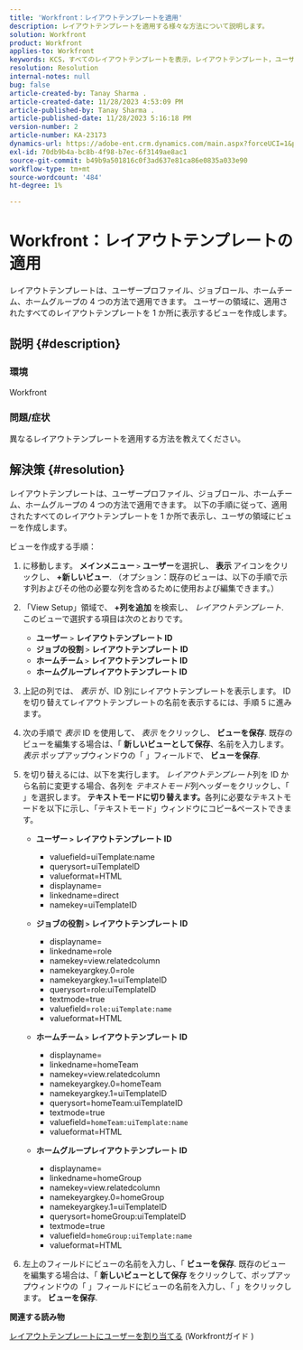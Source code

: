 ```yaml
---
title: 'Workfront：レイアウトテンプレートを適用'
description: レイアウトテンプレートを適用する様々な方法について説明します。
solution: Workfront
product: Workfront
applies-to: Workfront
keywords: KCS，すべてのレイアウトテンプレートを表示，レイアウトテンプレート，ユーザプロファイル，ジョブロール，ホームチーム，ホームグループ， Workfront
resolution: Resolution
internal-notes: null
bug: false
article-created-by: Tanay Sharma .
article-created-date: 11/28/2023 4:53:09 PM
article-published-by: Tanay Sharma .
article-published-date: 11/28/2023 5:16:18 PM
version-number: 2
article-number: KA-23173
dynamics-url: https://adobe-ent.crm.dynamics.com/main.aspx?forceUCI=1&pagetype=entityrecord&etn=knowledgearticle&id=be19a899-0e8e-ee11-8179-6045bd006704
exl-id: 70db9b4a-bc8b-4f98-b7ec-6f3149ae8ac1
source-git-commit: b49b9a501816c0f3ad637e81ca86e0835a033e90
workflow-type: tm+mt
source-wordcount: '484'
ht-degree: 1%

---
```


# Workfront：レイアウトテンプレートの適用


レイアウトテンプレートは、ユーザープロファイル、ジョブロール、ホームチーム、ホームグループの 4 つの方法で適用できます。 ユーザーの領域に、適用されたすべてのレイアウトテンプレートを 1 か所に表示するビューを作成します。

## 説明 {#description}


### 環境

Workfront



### 問題/症状

異なるレイアウトテンプレートを適用する方法を教えてください。


## 解決策 {#resolution}


レイアウトテンプレートは、ユーザープロファイル、ジョブロール、ホームチーム、ホームグループの 4 つの方法で適用できます。 以下の手順に従って、適用されたすべてのレイアウトテンプレートを 1 か所で表示し、ユーザの領域にビューを作成します。

ビューを作成する手順：

1. に移動します。 <b>メインメニュー </b>`>`  <b>ユーザー</b>を選択し、 <b>表示 </b>アイコンをクリックし、 <b>+新しいビュー</b>. （オプション：既存のビューは、以下の手順で示す列およびその他の必要な列を含めるために使用および編集できます。）
2. 「View Setup」領域で、 <b>+列を追加 </b>を検索し、 *レイアウトテンプレート*. このビューで選択する項目は次のとおりです。

   - <b>ユーザー</b> `>`  <b>レイアウトテンプレート ID</b>
   - <b>ジョブの役割 </b>`>`  <b>レイアウトテンプレート ID</b>
   - <b>ホームチーム </b>`>`  <b>レイアウトテンプレート ID</b>
   - <b>ホームグループレイアウトテンプレート ID</b>
3. 上記の列では、 *表示* が、ID 別にレイアウトテンプレートを表示します。 ID を切り替えてレイアウトテンプレートの名前を表示するには、手順 5 に進みます。
4. 次の手順で *表示* ID を使用して、 *表示* をクリックし、 <b>ビューを保存</b>. 既存のビューを編集する場合は、「 <b>新しいビューとして保存</b>、名前を入力します。 *表示* ポップアップウィンドウの「 」フィールドで、 <b>ビューを保存</b>.
5. を切り替えるには、以下を実行します。 *レイアウトテンプレート*&#x200B;列を ID から名前に変更する場合、各列を *テキストモード*&#x200B;列ヘッダーをクリックし、「 」を選択します。 <b>テキストモードに切り替えます。</b>各列に必要なテキストモードを以下に示し、「テキストモード」ウィンドウにコピー&amp;ペーストできます。
   - <b>ユーザー `>`  レイアウトテンプレート ID </b>
      - valuefield=uiTemplate:name
      - querysort=uiTemplateID
      - valueformat=HTML
      - displayname=
      - linkedname=direct
      - namekey=uiTemplateID


   - <b>ジョブの役割 `>`  レイアウトテンプレート ID </b>
      - displayname=
      - linkedname=role
      - namekey=view.relatedcolumn
      - namekeyargkey.0=role
      - namekeyargkey.1=uiTemplateID
      - querysort=role:uiTemplateID
      - textmode=true
      - valuefield=`role:uiTemplate:name`
      - valueformat=HTML


   - <b>ホームチーム `>`  レイアウトテンプレート ID</b>
      - displayname=
      - linkedname=homeTeam
      - namekey=view.relatedcolumn
      - namekeyargkey.0=homeTeam
      - namekeyargkey.1=uiTemplateID
      - querysort=homeTeam:uiTemplateID
      - textmode=true
      - valuefield=`homeTeam:uiTemplate:name`
      - valueformat=HTML


   - <b>ホームグループレイアウトテンプレート ID </b>
      - displayname=
      - linkedname=homeGroup
      - namekey=view.relatedcolumn
      - namekeyargkey.0=homeGroup
      - namekeyargkey.1=uiTemplateID
      - querysort=homeGroup:uiTemplateID
      - textmode=true
      - valuefield=`homeGroup:uiTemplate:name`
      - valueformat=HTML
6. 左上のフィールドにビューの名前を入力し、「 <b>ビューを保存</b>. 既存のビューを編集する場合は、「 <b>新しいビューとして保存</b> をクリックして、ポップアップウィンドウの「 」フィールドにビューの名前を入力し、「 」をクリックします。 <b>ビューを保存</b>.


<b>関連する読み物</b>

[レイアウトテンプレートにユーザーを割り当てる](https://experienceleague.adobe.com/docs/workfront/using/administration-and-setup/customize/layout-templates/assign-users-to-layout-template.html) (Workfrontガイド )
